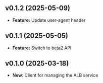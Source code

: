 ## v0.1.2 (2025-05-09)
- **Feature:** Update user-agent header

## v0.1.1 (2025-05-05)
- **Feature:** Switch to beta2 API

## v0.1.0 (2025-03-18)
- **New**: Client for managing the ALB service
